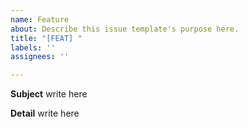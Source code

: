```yaml
---
name: Feature
about: Describe this issue template's purpose here.
title: "[FEAT] "
labels: ''
assignees: ''

---
```


**Subject**
write here

**Detail**
write here
